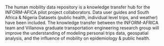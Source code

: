 The human mobility data repository is a knowledge transfer hub for the INFORM-AFICA pilot project collaborators. 
Data user guides and South Africa & Nigeria Datasets (public health, individual level trips, and weather) have been included. 
The knowledge transfer between the INFORM-AFRICA team and Villanova graduate transportation engineering research group will improve the understanding of
modeling personal trips data, geospatial analysis, and the influence of mobility on epidemiology & public health. 
